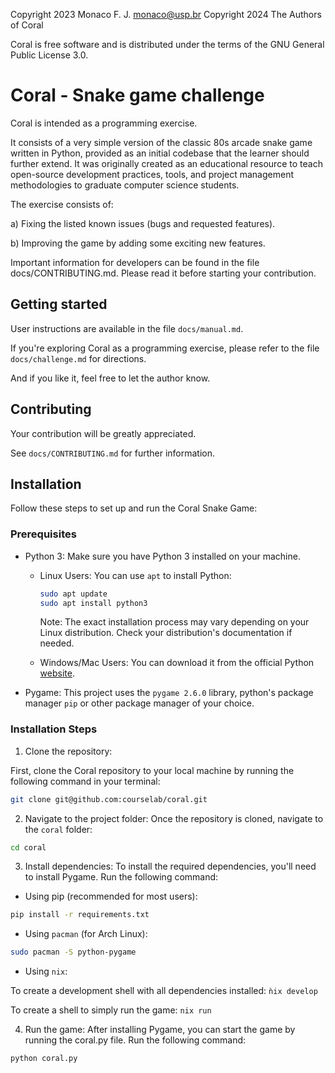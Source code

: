 <!--
 SPDX-FileCopyrightText: 2023 Monaco F. J. <monaco@usp.br>
 SPDX-FileCopyrightText: 2024 Coral authors <git@github.com/courselab/coral>
  
 SPDX-License-Identifier: GPL-3.0-or-later

 This file is part of Cobra, a derivative work of KobraPy.
-->

Copyright 2023 Monaco F. J. <monaco@usp.br> 
 Copyright 2024 The Authors of Coral

 Coral is free software and is distributed under the terms of the
 GNU General Public License 3.0.

 Coral - Snake game challenge
 ==============================

 Coral is intended as a programming exercise.

 It consists of a very simple version of the classic 80s arcade snake game
 written in Python, provided as an initial codebase that the learner should
 further extend. It was originally created as an educational resource to teach
 open-source development practices, tools, and project management methodologies
 to graduate computer science students. 

 The exercise consists of:

 a) Fixing the listed known issues (bugs and requested features).

 b) Improving the game by adding some exciting new features.

 Important information for developers can be found in the file
 docs/CONTRIBUTING.md. Please read it before starting your contribution. 

 Getting started
 ------------------------------

 User instructions are available in the file `docs/manual.md`.

 If you're exploring Coral as a programming exercise, please refer to
 the file `docs/challenge.md` for directions. 

 And if you like it, feel free to let the author know.

 Contributing
 ------------------------------

 Your contribution will be greatly appreciated.

 See `docs/CONTRIBUTING.md` for further information.

 Installation
 ------------------------------

 Follow these steps to set up and run the Coral Snake Game:

 ### Prerequisites

- Python 3: Make sure you have Python 3 installed on your machine.   
  - Linux Users: You can use `apt` to install Python:  
    ```bash
    sudo apt update
    sudo apt install python3
    ```  
    Note: The exact installation process may vary depending on your Linux distribution. Check your distribution's documentation if needed.  
  
  - Windows/Mac Users: You can download it from the official Python [website](https://www.python.org/downloads/).  

 - Pygame: This project uses the  `pygame 2.6.0` library, python's package manager `pip` or other package manager of your choice.

 ### Installation Steps
 
 1. Clone the repository:

 First, clone the Coral repository to your local machine by running the following command in your terminal:

 ```bash
 git clone git@github.com:courselab/coral.git
 ``` 

 2. Navigate to the project folder: Once the repository is cloned, navigate to the `coral` folder:
 
 ```bash
 cd coral
 ```

 3. Install dependencies: To install the required dependencies, you'll need to install Pygame. Run the following command:
 
 - Using pip (recommended for most users):
 
 ```bash
 pip install -r requirements.txt
 ```

 - Using `pacman` (for Arch Linux):

 ```bash
 sudo pacman -S python-pygame
 ```

- Using `nix`:

To create a development shell with all dependencies installed: `ǹix develop`

To create a shell to simply run the game: `nix run`

 4. Run the game: After installing Pygame, you can start the game by running the coral.py file. Run the following command:

 ```bash
 python coral.py
 ```
